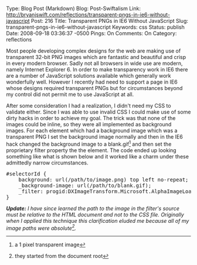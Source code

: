 Type: Blog Post (Markdown)
Blog: Post-Swiftalism
Link: http://bryanjswift.com/reflections/transparent-pngs-in-ie6-without-javascript
Post: 216
Title: Transparent PNGs in IE6 Without JavaScript
Slug: transparent-pngs-in-ie6-without-javascript
Keywords: css
Status: publish
Date: 2008-09-18 03:36:37 -0500
Pings: On
Comments: On
Category: reflections

Most people developing complex designs for the web are making use of transparent 32-bit PNG images which are fantastic and beautiful and crisp in every modern browser. Sadly not all browsers in wide use are modern, namely Internet Explorer 6. In order to make transparency work in IE6 there are a number of JavaScript solutions available which generally work wonderfully well. However I recently had need to support a page in IE6 whose designs required transparent PNGs but for circumstances beyond my control did not permit me to use JavaScript at all.

After some consideration I had a realization, I didn't need my CSS to validate either. Since I was able to use invalid CSS I could make use of some dirty hacks in order to achieve my goal. The trick was that none of the images could be inline, so they were all implemented as background images. For each element which had a background image which was a transparent PNG I set the background image normally and then in the IE6 hack changed the background image to a blank.gif[^1] and then set the proprietary filter property the the element. The code ended up looking something like what is shown below and it worked like a charm under these admittedly narrow circumstances.

<pre lang="css">
#selectorId {
	background: url(/path/to/image.png) top left no-repeat;
	_background-image: url(/path/to/blank.gif);
	_filter: progid:DXImageTransform.Microsoft.AlphaImageLoader(src="/path/to/image.png", sizingMethod="scale");
}
</pre>

_**Update:** I have since learned the path to the image in the filter's source must be relative to the HTML document and not to the CSS file. Originally when I applied this technique this clarification eluded me because all of my image paths were absolute[^2]._

[^1]: a 1 pixel transparent image
[^2]: they started from the document root
